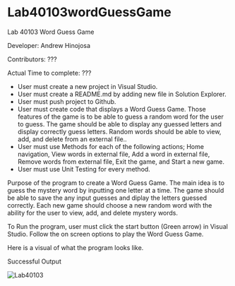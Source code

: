 # Lab40103wordGuessGame

Lab 40103 Word Guess Game

Developer: Andrew Hinojosa

Contributors: ???


Actual Time to complete: ???

* User must create a new project in Visual Studio. 
* User must create a README.md by adding new file in Solution Explorer.
* User must push project to Github.
* User must create code that displays a Word Guess Game. Those features of the game is to be able to guess a random word for the user to guess. The game should be able to display any guessed letters and display correctly guess letters. Random words should be able to view, add, and delete from an external file..
* User must use Methods for each of the following actions; Home navigation, View words in external file, Add a word in external file, Remove words from external file, Exit the game, and Start a new game.
* User must use Unit Testing for every method.

Purpose of the program to create a Word Guess Game. The main idea is to guess the mystery word by inputting one letter at a time. The game should be able to save the any input guesses and diplay the letters guessed correctly. Each new game should choose a new random word with the ability for the user to view, add, and delete mystery words.

To Run the program, user must click the start button (Green arrow) in Visual Studio. Follow the on screen options to play the Word Guess Game.

Here is a visual of what the program looks like.

Successful Output

![Lab40103](???)
